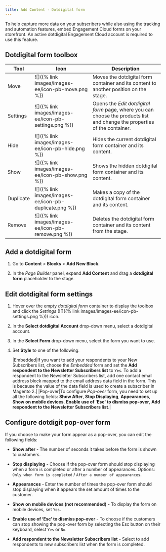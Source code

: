 ```yaml
---
title: Add Content - Dotdigital form
---
```


To help capture more data on your subscribers while also using the tracking and automation features, embed Engagement Cloud forms on your storefront. An active dotdigital Engagement Cloud account is required to use this feature.

## Dotdigital form toolbox

| Tool      | Icon          | Description       |
| --------- | ------------- | ----------------- |
| Move      | ![]({% link images/images-ee/icon-pb-move.png %}) | Moves the dotdigital form container and its content to another position on the stage.  |
| Settings  | ![]({% link images/images-ee/icon-pb-settings.png %}) | Opens the _Edit dotdigital form_ page, where you can choose the products list and change the properties of the container. |
| Hide      | ![]({% link images/images-ee/icon-pb-hide.png %})| Hides the current dotdigital form container and its content.  |
| Show      | ![]({% link images/images-ee/icon-pb-show.png %}) | Shows the  hidden dotdigital form container and its content.  |
| Duplicate | ![]({% link images/images-ee/icon-pb-duplicate.png %}) | Makes a copy of the dotdigital form container and its content.  |
| Remove    | ![]({% link images/images-ee/icon-pb-remove.png %})| Deletes the dotdigital form container and its content from the stage. |

## Add a dotdigital form

1. Go to **Content** > **Blocks** > **Add New Block**.

1. In the _Page Builder_ panel, expand **Add Content** and drag a **dotdigital form** placeholder to the stage.

## Edit dotdigital form settings

1. Hover over the empty _dotdigital form_ container to display the toolbox and click the _Settings_ (![]({% link images/images-ee/icon-pb-settings.png %})) icon.

1. In the **Select dotdigital Account** drop-down menu, select a dotdigital account.

1. In the **Select Form** drop-down menu, select the form you want to use.

1. Set **Style** to one of the following:

    |Embedded|If you want to add your respondents to your New Subscribers list, choose the _Embedded_ form and set the **Add respondent to the Newsletter Subscribers list** to  `Yes`. To add a respondent to the Newsletter Subscribers list, add one contact email address block mapped to the email address data field in the form. This is because the value of the data field is used to create a subscriber in Magento 2.|
    |Pop-over|To configure _Pop-over_ form, you need to set up all the following fields: **Show After**, **Stop Displaying**, **Appearances**, **Show on mobile devices**, **Enable use of 'Esc' to dismiss pop-over**, **Add respondent to the Newsletter Subscribers list**.|

## Configure dotdigit pop-over form

If you choose to make your form appear as a pop-over, you can edit the following fields:

- **Show after** - The number of seconds it takes before the form is shown to customers.

- **Stop displaying** - Choose if the pop-over form should stop displaying when a form is completed or after a number of appearances. Options: `Only when form is completed` / `After a number of appearances`.

- **Appearances** - Enter the number of times the pop-over form should stop displaying when it appears the set amount of times to the customer.

- **Show on mobile devices (not recommended)** - To display the form on mobile devices, set `Yes`.

- **Enable use of ‘Esc’ to dismiss pop-over** - To choose if the customers can stop showing the pop-over form by selecting the Esc button on their keyboard, select `Yes` or `No`.

- **Add respondent to the Newsletter Subscribers list** - Select to add respondents to new subscribers list when the form is completed.
